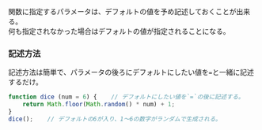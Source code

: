 関数に指定するパラメータは、デフォルトの値を予め記述しておくことが出来る。  
何も指定されなかった場合はデフォルトの値が指定されることになる。
### 記述方法
記述方法は簡単で、パラメータの後ろにデフォルトにしたい値を`=`と一緒に記述するだけ。
```javascript
function dice (num = 6) {    // デフォルトにしたい値を`=`の後に記述する。
    return Math.floor(Math.random() * num) + 1;
}
dice();    // デフォルトの6が入り、1～6の数字がランダムで生成される。
```

### 
